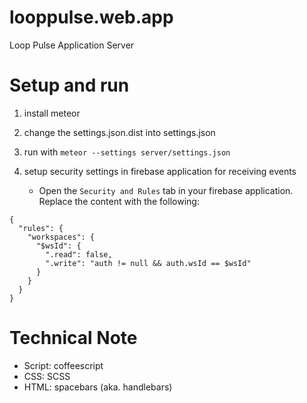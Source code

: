 looppulse.web.app
=================

Loop Pulse Application Server

Setup and run
=================

1. install meteor
2. change the settings.json.dist into settings.json
3. run with `meteor --settings server/settings.json`
4. setup security settings in firebase application for receiving events
    
   - Open the `Security and Rules` tab in your firebase application. Replace the content with the following:
  ```
  {
    "rules": {
      "workspaces": {
        "$wsId": {
          ".read": false,
          ".write": "auth != null && auth.wsId == $wsId"
        }
      }
    }
  }
  ```

Technical Note
=================

- Script: coffeescript
- CSS: SCSS
- HTML: spacebars (aka. handlebars)
